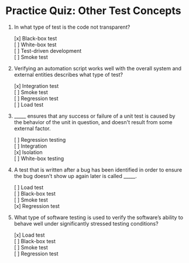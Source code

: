 # Practice Quiz: Other Test Concepts

1. In what type of test is the code not transparent?

    [x] Black-box test<br>
    [ ] White-box test<br>
    [ ] Test-driven development<br>
    [ ] Smoke test

2. Verifying an automation script works well with the overall system and external entities describes what type of test?

    [x] Integration test<br>
    [ ] Smoke test<br>
    [ ] Regression test<br>
    [ ] Load test

3. _____ ensures that any success or failure of a unit test is caused by the behavior of the unit in question, and doesn't result from some external factor.

    [ ] Regression testing<br>
    [ ] Integration<br>
    [x] Isolation<br>
    [ ] White-box testing

4. A test that is written after a bug has been identified in order to ensure the bug doesn't show up again later is called _____.

    [ ] Load test<br>
    [ ] Black-box test<br>
    [ ] Smoke test<br>
    [x] Regression test

5. What type of software testing is used to verify the software’s ability to behave well under significantly stressed testing conditions?

    [x] Load test<br>
    [ ] Black-box test<br>
    [ ] Smoke test<br>
    [ ] Regression test